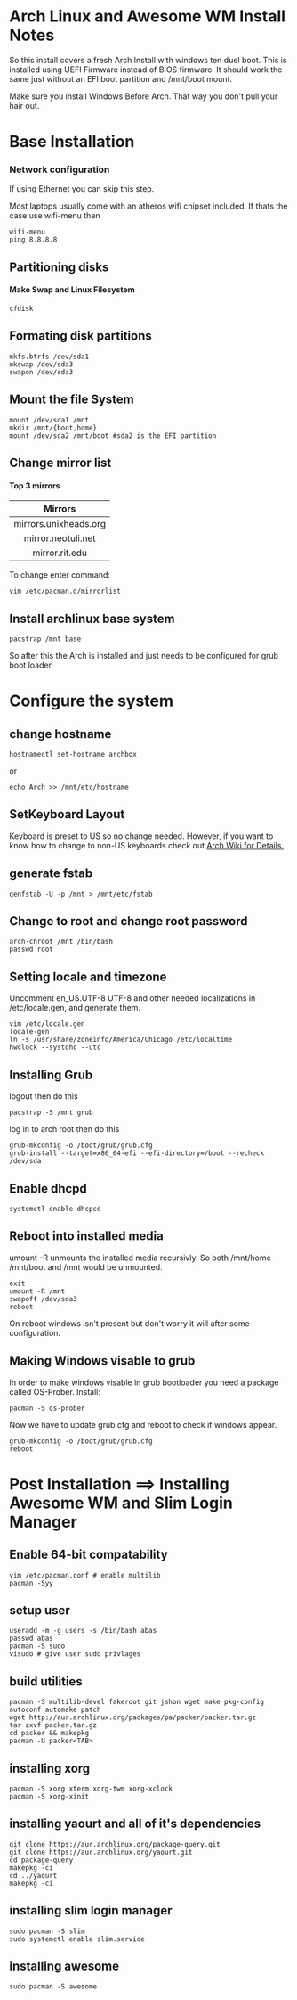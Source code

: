 Arch Linux and Awesome WM Install Notes
===================
So this install covers a fresh Arch Install with 
windows ten duel boot. This is installed using UEFI 
Firmware instead of BIOS firmware. It should work
the same just without an EFI boot partition and 
/mnt/boot mount. 

Make sure you install Windows Before Arch. That way
you don't pull your hair out.

# Base Installation

### Network configuration
If using Ethernet you can skip this step.

Most laptops usually come with an atheros 
wifi chipset included. If thats the case
use wifi-menu then
```{r, engine='bash', count_lines}
wifi-menu
ping 8.8.8.8
```

## Partitioning disks
#### Make Swap and Linux Filesystem
```{r, engine='bash', count_lines}
cfdisk
```

## Formating disk partitions
```{r, engine='bash', count_lines}
mkfs.btrfs /dev/sda1
mkswap /dev/sda3
swapon /dev/sda3
```

## Mount the file System
```{r, engine='bash', count_lines}
mount /dev/sda1 /mnt
mkdir /mnt/{boot,home}
mount /dev/sda2 /mnt/boot #sda2 is the EFI partition
```

## Change mirror list

#### Top 3 mirrors
| Mirrors               |
| :--------------------:|
| mirrors.unixheads.org |
| mirror.neotuli.net    |
| mirror.rit.edu        |

To change enter command:
```{r, engine='bash', count_lines}
vim /etc/pacman.d/mirrorlist
```

## Install archlinux base system
```{r, engine='bash', count_lines}
pacstrap /mnt base
```
So after this the Arch is installed and just needs to be
configured for grub boot loader. 

# Configure the system

## change hostname
```{r, engine='bash', count_lines}
hostnamectl set-hostname archbox
```
or 

```{r, engine='bash', count_lines}
echo Arch >> /mnt/etc/hostname
```

## SetKeyboard Layout
Keyboard is preset to US so no change needed. However, 
if you want to know how to change to non-US keyboards
check out [Arch Wiki for Details.](https://wiki.archlinux.org/index.php/installation_guide#Set_the_keyboard_layout)

## generate fstab
```{r, engine='bash', count_lines}
genfstab -U -p /mnt > /mnt/etc/fstab
```

## Change to root and change root password
```{r, engine='bash', count_lines}
arch-chroot /mnt /bin/bash
passwd root
```

## Setting locale and timezone
Uncomment en_US.UTF-8 UTF-8 and other needed localizations in /etc/locale.gen, and generate them.
```{r, engine='bash', count_lines}
vim /etc/locale.gen
locale-gen
ln -s /usr/share/zoneinfo/America/Chicago /etc/localtime
hwclock --systohc --utc
```

## Installing Grub
logout then do this
```{r, engine='bash', count_lines}
pacstrap -S /mnt grub
```
log in to arch root then do this
```{r, engine='bash', count_lines}
grub-mkconfig -o /boot/grub/grub.cfg
grub-install --target=x86_64-efi --efi-directory=/boot --recheck /dev/sda
```

## Enable dhcpd
```{r, engine='bash', count_lines}
systemctl enable dhcpcd
```

## Reboot into installed media
umount -R unmounts the installed media recursivly. So both /mnt/home /mnt/boot and /mnt
would be unmounted.

```{r, engine='bash', count_lines}
exit
umount -R /mnt
swapoff /dev/sda3
reboot
```
On reboot windows isn't present but don't worry it will after some configuration.

## Making Windows visable to grub
In order to make windows visable in grub bootloader you need a package called
OS-Prober. Install:
```{r, engine='bash', count_lines}
pacman -S os-prober
```
Now we have to update grub.cfg and reboot to check if windows appear.
```{r, engine='bash', count_lines}
grub-mkconfig -o /boot/grub/grub.cfg
reboot
```
# Post Installation ==> Installing Awesome WM and Slim Login Manager

## Enable 64-bit compatability
```{r, engine='bash', count_lines}
vim /etc/pacman.conf # enable multilib
pacman -Syy
```

## setup user
```{r, engine='bash', count_lines}
useradd -m -g users -s /bin/bash abas
passwd abas
pacman -S sudo
visudo # give user sudo privlages
```

## build utilities
```{r, engine='bash', count_lines}
pacman -S multilib-devel fakeroot git jshon wget make pkg-config autoconf automake patch
wget http://aur.archlinux.org/packages/pa/packer/packer.tar.gz
tar zxvf packer.tar.gz
cd packer && makepkg
pacman -U packer<TAB>
```

## installing xorg
```{r, engine='bash', count_lines}
pacman -S xorg xterm xorg-twm xorg-xclock
pacman -S xorg-xinit
```

## installing yaourt and all of it's dependencies
```{r, engine='bash', count_lines}
git clone https://aur.archlinux.org/package-query.git
git clone https://aur.archlinux.org/yaourt.git
cd package-query
makepkg -ci
cd ../yaourt
makepkg -ci
```

## installing slim login manager
```{r, engine='bash', count_lines}
sudo pacman -S slim
sudo systemctl enable slim.service
```

## installing awesome
```{r, engine='bash', count_lines}
sudo pacman -S awesome
```
